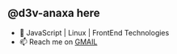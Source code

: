 ## @d3v-anaxa here
- 👀 JavaScript | Linux | FrontEnd Technologies
- 📫 Reach me on [GMAIL](mailto:d3v.anaxa@gmail.com)
